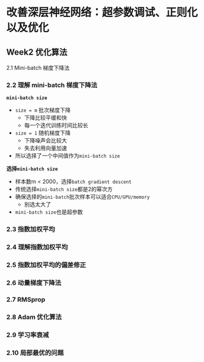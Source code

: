 # 改善深层神经网络：超参数调试、正则化以及优化


## Week2 优化算法



2.1  Mini-batch 梯度下降法

### 2.2  理解 mini-batch 梯度下降法

**`mini-batch size`**
- `size = m` 批次梯度下降
    - 下降比较平缓和快
    - 每一个迭代训练时间比较长
- `size = 1` 随机梯度下降
    - 下降噪声会比较大
    - 失去利用向量加速
- 所以选择了一个中间值作为`mini-batch size`


**选择`mini-batch size`**
- 样本数m < 2000，选择`batch gradient descent`
- 传统选择`mini-batch size`都是2的幂次方
- 确保选择的`mini-batch`批次样本可以适合`CPU/GPU/memory`
    - 别选太大了
- `mini-batch size`也是超参数

### 2.3  指数加权平均

### 2.4  理解指数加权平均

### 2.5  指数加权平均的偏差修正

### 2.6  动量梯度下降法

### 2.7  RMSprop

### 2.8  Adam 优化算法

### 2.9  学习率衰减

### 2.10  局部最优的问题



